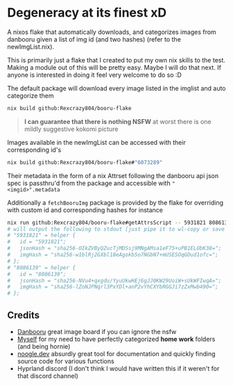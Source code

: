 # Degeneracy at its finest xD
A nixos flake that automatically downloads, and categorizes images from
danbooru given a list of img id (and two hashes) (refer to the newImgList.nix).

This is primarily just a flake that I created to put my own nix skills to the
test. Making a module out of this will be pretty easy. Maybe I will do that
next. If anyone is interested in doing it feel very welcome to do so :D

The default package will download every image listed in the imglist and auto
categorize them 
```sh
nix build github:Rexcrazy804/booru-flake
```
> **I can guarantee that there is nothing NSFW**
at worst there is one mildly suggestive kokomi picture

Images available in the newImgList can be accessed with their corresponding
id's
```sh
nix build github:Rexcrazy804/booru-flake#"6073289"
```

Their metadata in the form of a nix Attrset following the danbooru api json
spec is passthru'd from the package and accessible with `"<imgid>".metadata`

Additionally a `fetchBooruImg` package is provided by the flake for overriding
with custom id and corresponding hashes for instance
```sh
nix run github:Rexcrazy804/booru-flake#getAttrsScript -- 5931821 8086139
# will output the following to stdout [just pipe it to wl-copy or save to file]
# "5931821" = helper {
#   id = "5931821";
#   jsonHash = "sha256-OIkZVByQZucTjMDSsj9MNgAMsa1eF75+uPB1ELObK38=";
#   imgHash = "sha256-w1blRj2GXbl18eAgokb5o7NGbN7+mUSESOqGDud1ofc=";
# };
# "8086139" = helper {
#   id = "8086139";
#   jsonHash = "sha256-NVu4+qxgdu/YyuUkwHEj6gJJ0KW29UoiW+sUkWFIwqA=";
#   imgHash = "sha256-lZoNJPNqrl3PxYDl+anP2vYhCXYbRGGJi7zZxMwb490=";
# };
```

## Credits
- [Danbooru](https://danbooru.donmai.us/) great image board if you can ignore
the nsfw
- [Myself](https://github.com/Rexcrazy804) for my need to have perfectly
categorized **home work** folders (and being hornie)
- [noogle.dev](https://noogle.dev/) absurdly great tool for documentation and
quickly finding source code for various functions
- Hyprland discord (I don't think I would have written this if it weren't for that discord channel)
